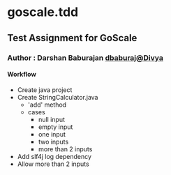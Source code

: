 # goscale.tdd
## Test Assignment for GoScale
### Author : Darshan Baburajan <dbaburaj@Divya>

#### Workflow
- Create java project
- Create StringCalculator.java
	- 'add' method
	- cases
		- null input
		- empty input
		- one input
		- two inputs
		- more than 2 inputs
- Add slf4j log dependency
- Allow more than 2 inputs

		